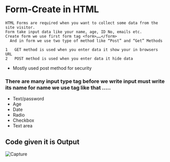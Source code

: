#  Form-Create in HTML

    HTML Forms are required when you want to collect some data from the site visitor. 
    Form take input data like your name, age, ID No, emails etc.
    Create form we use first form tag <form>……</form>
      And in form we use two type of method like “Post” and “Get” Methods

    1	GET method is used when you enter data it show your in browsers URL 
    2	POST method is used when you enter data it hide data
     
* Mostly used post method for security

### There are many input type tag before we write input must write its name for name we use <label>tag like that <label>…..</label>

* Text/password
* Age
* Date
* Radio
* Checkbox
* Text area

## Code given it is Output


![Capture](https://user-images.githubusercontent.com/35793259/54626920-01f59e00-4a94-11e9-8a77-a6872c22c9b9.PNG)
